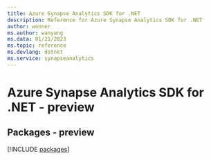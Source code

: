 ```yaml
---
title: Azure Synapse Analytics SDK for .NET
description: Reference for Azure Synapse Analytics SDK for .NET
author: wonner
ms.author: wanyang
ms.data: 01/21/2023
ms.topic: reference
ms.devlang: dotnet
ms.service: synapseanalytics
---
```

# Azure Synapse Analytics SDK for .NET - preview
## Packages - preview
[!INCLUDE [packages](synapse-analytics-index.md)]